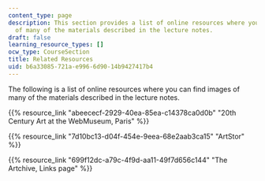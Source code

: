 ```yaml
---
content_type: page
description: This section provides a list of online resources where you can find images
  of many of the materials described in the lecture notes.
draft: false
learning_resource_types: []
ocw_type: CourseSection
title: Related Resources
uid: b6a33085-721a-e996-6d90-14b9427417b4
---
```

The following is a list of online resources where you can find images of many of the materials described in the lecture notes.

{{% resource_link "abeececf-2929-40ea-85ea-c14378ca0d0b" "20th Century Art at the WebMuseum, Paris" %}}

{{% resource_link "7d10bc13-d04f-454e-9eea-68e2aab3ca15" "ArtStor" %}}

{{% resource_link "699f12dc-a79c-4f9d-aa11-49f7d656c144" "The Artchive, Links page" %}}